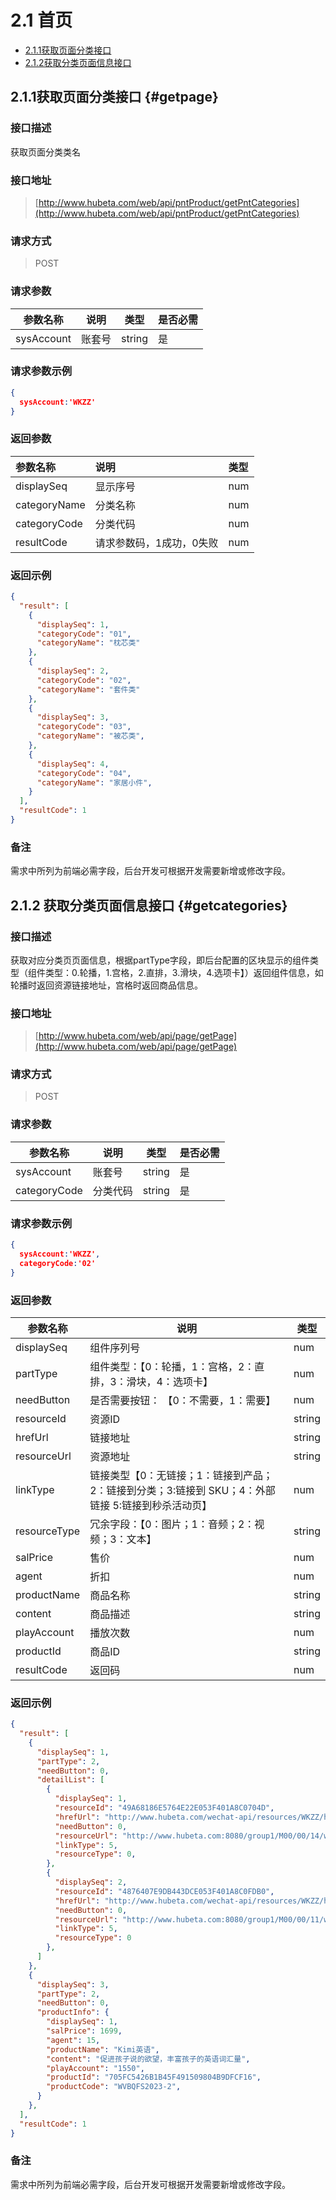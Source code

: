 # 2.1 首页

* [2.1.1获取页面分类接口](#getpage)
* [2.1.2获取分类页面信息接口](#getcategories)

## 2.1.1获取页面分类接口  {#getpage}

### 接口描述

获取页面分类类名

### 接口地址

> [http://www.hubeta.com/web/api/pntProduct/getPntCategories](http://www.hubeta.com/web/api/pntProduct/getPntCategories)

### 请求方式

> POST

### 请求参数

| 参数名称 | 说明 | 类型 | 是否必需 |
| --- | --- | --- | --- |
| sysAccount | 账套号 | string | 是 |

### 请求参数示例

```json
{
  sysAccount:'WKZZ'
}
```

### 返回参数

| 参数名称 | 说明 | 类型 |
| :--- | :--- | :--- |
| displaySeq | 显示序号 | num |
| categoryName | 分类名称 | num |
| categoryCode | 分类代码 | num |
| resultCode | 请求参数码，1成功，0失败 | num |

### 返回示例

```json
{
  "result": [
    {
      "displaySeq": 1,
      "categoryCode": "01",
      "categoryName": "枕芯类"
    },
    {
      "displaySeq": 2,
      "categoryCode": "02",
      "categoryName": "套件类"
    },
    {
      "displaySeq": 3,
      "categoryCode": "03",
      "categoryName": "被芯类",
    },
    {
      "displaySeq": 4,
      "categoryCode": "04",
      "categoryName": "家居小件",
    }
  ],
  "resultCode": 1
}
```

### 备注

需求中所列为前端必需字段，后台开发可根据开发需要新增或修改字段。

## 2.1.2 获取分类页面信息接口  {#getcategories}

### 接口描述

获取对应分类页页面信息，根据partType字段，即后台配置的区块显示的组件类型（组件类型：0.轮播，1.宫格，2.直排，3.滑块，4.选项卡】）返回组件信息，如轮播时返回资源链接地址，宫格时返回商品信息。

### 接口地址

> [http://www.hubeta.com/web/api/page/getPage](http://www.hubeta.com/web/api/page/getPage)

### 请求方式

> POST

### 请求参数

| 参数名称 | 说明 | 类型 | 是否必需 |
| --- | --- | --- | --- |
| sysAccount | 账套号 | string | 是 |
| categoryCode | 分类代码 | string | 是 |

### 请求参数示例

```json
{
  sysAccount:'WKZZ',
  categoryCode:'02'
}
```

### 返回参数

| 参数名称 | 说明 | 类型 |
| --- | --- | --- |
| displaySeq | 组件序列号 | num |
| partType | 组件类型：【0：轮播，1：宫格，2：直排，3：滑块，4：选项卡】 | num |
| needButton | 是否需要按钮： 【0：不需要，1：需要】 | num |
| resourceId | 资源ID | string |
| hrefUrl | 链接地址 | string |
| resourceUrl | 资源地址 | string |
| linkType | 链接类型【0：无链接；1：链接到产品；2：链接到分类；3:链接到 SKU；4：外部链接 5:链接到秒杀活动页】 | num |
| resourceType | 冗余字段：【0：图片；1：音频；2：视频；3：文本】 | string |
| salPrice | 售价 | num |
| agent | 折扣 | num |
| productName | 商品名称 | string |
| content | 商品描述 | string |
| playAccount | 播放次数 | num |
| productId | 商品ID | string |
| resultCode | 返回码 | num |

### 返回示例

```json
{
  "result": [
    {
      "displaySeq": 1,
      "partType": 2,
      "needButton": 0,
      "detailList": [
        {
          "displaySeq": 1,
          "resourceId": "49A68186E5764E22E053F401A8C0704D",
          "hrefUrl": "http://www.hubeta.com/wechat-api/resources/WKZZ/html/activity/activity.html?sysAccount=WKZZ&ployId=9E7B20EF4D8C4ECB941804875FB3ECA1",
          "needButton": 0,
          "resourceUrl": "http://www.hubeta.com:8080/group1/M00/00/14/wKgB9Fi2bAKAWJ07AABPPREW8oY717.jpg",
          "linkType": 5,
          "resourceType": 0,
        },
        {
          "displaySeq": 2,
          "resourceId": "4876407E9DB443DCE053F401A8C0FDB0",
          "hrefUrl": "http://www.hubeta.com/wechat-api/resources/WKZZ/html/activity/activity.html?sysAccount=WKZZ&ployId=B2198CD7A9EF4C8783E7AED9BBE00A62",
          "needButton": 0,
          "resourceUrl": "http://www.hubeta.com:8080/group1/M00/00/11/wKgB9FiievKAValUAACzFWrIC5g161.jpg",
          "linkType": 5,
          "resourceType": 0
        },
      ]
    },
    {
      "displaySeq": 3,
      "partType": 2,
      "needButton": 0,
      "productInfo": {
        "displaySeq": 1,
        "salPrice": 1699,
        "agent": 15,
        "productName": "Kimi英语",
        "content": "促进孩子说的欲望，丰富孩子的英语词汇量",
        "playAccount": "1550",
        "productId": "705FC5426B1B45F491509804B9DFCF16",
        "productCode": "WVBQFS2023-2",
      }
    },
  ],
  "resultCode": 1
}
```

### 备注

需求中所列为前端必需字段，后台开发可根据开发需要新增或修改字段。

